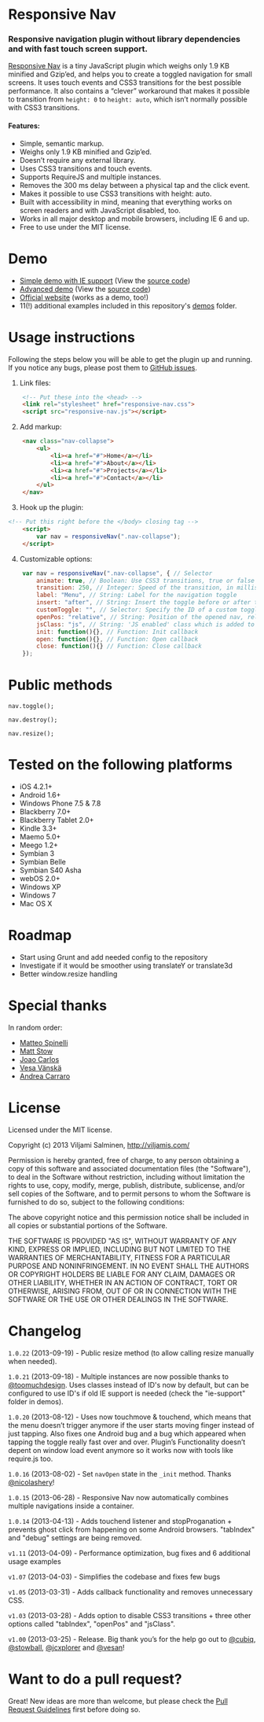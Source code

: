 
# Responsive Nav

### Responsive navigation plugin without library dependencies and with fast touch screen support.

[Responsive Nav](http://responsive-nav.com) is a tiny JavaScript plugin which weighs only 1.9 KB minified and Gzip’ed, and helps you to create a toggled navigation for small screens. It uses touch events and CSS3 transitions for the best possible performance. It also contains a “clever” workaround that makes it possible to transition from `height: 0` to `height: auto`, which isn’t normally possible with CSS3 transitions.


#### Features:

* Simple, semantic markup.
* Weighs only 1.9 KB minified and Gzip’ed.
* Doesn’t require any external library.
* Uses CSS3 transitions and touch events.
* Supports RequireJS and multiple instances.
* Removes the 300 ms delay between a physical tap and the click event.
* Makes it possible to use CSS3 transitions with height: auto.
* Built with accessibility in mind, meaning that everything works on screen readers and with JavaScript disabled, too.
* Works in all major desktop and mobile browsers, including IE 6 and up.
* Free to use under the MIT license.


# Demo

* [Simple demo with IE support](http://responsive-nav.com/demo-respondjs/) (View the [source code](https://github.com/viljamis/responsive-nav.js/tree/master/demos/ie-support-using-respondjs))
* [Advanced demo](http://responsive-nav.com/demo/) (View the [source code](https://github.com/viljamis/responsive-nav.js/tree/master/demos/advanced-left-navigation))
* [Official website](http://responsive-nav.com) (works as a demo, too!)
* 11(!) additional examples included in this repository's [demos](https://github.com/viljamis/responsive-nav.js/tree/master/demos) folder.


# Usage instructions

Following the steps below you will be able to get the plugin up and running. If you notice any bugs, please post them to [GitHub issues](https://github.com/viljamis/responsive-nav.js/issues).

1. Link files:
```html
	<!-- Put these into the <head> -->
	<link rel="stylesheet" href="responsive-nav.css">
	<script src="responsive-nav.js"></script>
```

2. Add markup:
```html
	<nav class="nav-collapse">
		<ul>
			<li><a href="#">Home</a></li>
			<li><a href="#">About</a></li>
			<li><a href="#">Projects</a></li>
			<li><a href="#">Contact</a></li>
	 	</ul>
	</nav>
```

3. Hook up the plugin:
```html
<!-- Put this right before the </body> closing tag -->
	<script>
		var nav = responsiveNav(".nav-collapse");
	</script>
```

4. Customizable options:
```javascript
	var nav = responsiveNav(".nav-collapse", { // Selector
		animate: true, // Boolean: Use CSS3 transitions, true or false
		transition: 250, // Integer: Speed of the transition, in milliseconds
		label: "Menu", // String: Label for the navigation toggle
		insert: "after", // String: Insert the toggle before or after the navigation
		customToggle: "", // Selector: Specify the ID of a custom toggle
		openPos: "relative", // String: Position of the opened nav, relative or static
		jsClass: "js", // String: 'JS enabled' class which is added to <html> el
		init: function(){}, // Function: Init callback
		open: function(){}, // Function: Open callback
		close: function(){} // Function: Close callback
	});
```


# Public methods

`nav.toggle();`

`nav.destroy();`

`nav.resize();`


# Tested on the following platforms

* iOS 4.2.1+
* Android 1.6+
* Windows Phone 7.5 & 7.8
* Blackberry 7.0+
* Blackberry Tablet 2.0+
* Kindle 3.3+
* Maemo 5.0+
* Meego 1.2+
* Symbian 3
* Symbian Belle
* Symbian S40 Asha
* webOS 2.0+
* Windows XP
* Windows 7
* Mac OS X


# Roadmap

* Start using Grunt and add needed config to the repository
* Investigate if it would be smoother using translateY or translate3d
* Better window.resize handling


# Special thanks

In random order:

* [Matteo Spinelli](https://twitter.com/cubiq)
* [Matt Stow](https://twitter.com/stowball)
* [Joao Carlos](https://twitter.com/jcxplorer)
* [Vesa Vänskä](https://twitter.com/vesan)
* [Andrea Carraro](https://github.com/toomuchdesign)


# License

Licensed under the MIT license.

Copyright (c) 2013 Viljami Salminen, http://viljamis.com/

Permission is hereby granted, free of charge, to any person obtaining a copy of this software and associated documentation files (the "Software"), to deal in the Software without restriction, including without limitation the rights to use, copy, modify, merge, publish, distribute, sublicense, and/or sell copies of the Software, and to permit persons to whom the Software is furnished to do so, subject to the following conditions:

The above copyright notice and this permission notice shall be included in all copies or substantial portions of the Software.

THE SOFTWARE IS PROVIDED "AS IS", WITHOUT WARRANTY OF ANY KIND, EXPRESS OR IMPLIED, INCLUDING BUT NOT LIMITED TO THE WARRANTIES OF MERCHANTABILITY, FITNESS FOR A PARTICULAR PURPOSE AND NONINFRINGEMENT. IN NO EVENT SHALL THE AUTHORS OR COPYRIGHT HOLDERS BE LIABLE FOR ANY CLAIM, DAMAGES OR OTHER LIABILITY, WHETHER IN AN ACTION OF CONTRACT, TORT OR OTHERWISE, ARISING FROM, OUT OF OR IN CONNECTION WITH THE SOFTWARE OR THE USE OR OTHER DEALINGS IN THE SOFTWARE.


# Changelog


`1.0.22` (2013-09-19) - Public resize method (to allow calling resize manually when needed).

`1.0.21` (2013-09-18) - Multiple instances are now possible thanks to [@toomuchdesign](https://github.com/toomuchdesign). Uses classes instead of ID's now by default, but can be configured to use ID's if old IE support is needed (check the "ie-support" folder in demos).

`1.0.20` (2013-08-12) - Uses now touchmove & touchend, which means that the menu doesn’t trigger anymore if the user starts moving finger instead of just tapping. Also fixes one Android bug and a bug which appeared when tapping the toggle really fast over and over. Plugin’s Functionality doesn’t depent on window load event anymore so it works now with tools like require.js too.

`1.0.16` (2013-08-02) - Set `navOpen` state in the `_init` method. Thanks [@nicolashery](https://github.com/nicolashery)!

`1.0.15` (2013-06-28) - Responsive Nav now automatically combines multiple navigations inside a container.

`1.0.14` (2013-04-13) - Adds touchend listener and stopProganation + prevents ghost click from happening on some Android browsers. "tabIndex" and "debug" settings are being removed.

`v1.11` (2013-04-09) - Performance optimization, bug fixes and 6 additional usage examples

`v1.07` (2013-04-03) - Simplifies the codebase and fixes few bugs

`v1.05` (2013-03-31) - Adds callback functionality and removes unnecessary CSS.

`v1.03` (2013-03-28) - Adds option to disable CSS3 transitions + three other options called "tabIndex", "openPos" and "jsClass".

`v1.00` (2013-03-25) - Release. Big thank you’s for the help go out to [@cubiq](https://twitter.com/cubiq), [@stowball](https://twitter.com/stowball), [@jcxplorer](https://twitter.com/jcxplorer) and [@vesan](https://twitter.com/vesan)!


# Want to do a pull request?

Great! New ideas are more than welcome, but please check the [Pull Request Guidelines](CONTRIBUTING.md) first before doing so.
